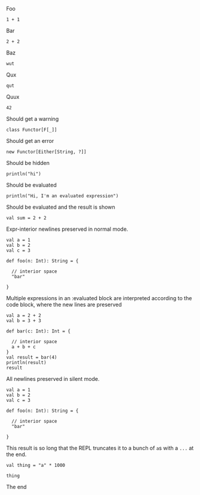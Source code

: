 Foo

```tut
1 + 1
```

Bar

```tut:silent
2 + 2
```

Baz

```tut:nofail
wut
```

Qux

```tut:silent:nofail
qut
```

Quux

```tut:plain
42
```

Should get a warning

```tut
class Functor[F[_]]
```

Should get an error

```tut:nofail
new Functor[Either[String, ?]]
```

Should be hidden

```tut:invisible
println("hi")
```

Should be evaluated

```tut:evaluated
println("Hi, I'm an evaluated expression")
```

Should be evaluated and the result is shown

```tut:evaluated
val sum = 2 + 2
```

Expr-interior newlines preserved in normal mode.

```tut
val a = 1
val b = 2
val c = 3

def foo(n: Int): String = {
  
  // interior space
  "bar"

}
```

Multiple expressions in an :evaluated block are interpreted according to the code block, where the new lines are preserved

```tut:evaluated
val a = 2 + 2
val b = 3 + 3

def bar(c: Int): Int = {

  // interior space
  a + b + c
}
val result = bar(4)
println(result)
result
```

All newlines preserved in silent mode.

```tut:silent
val a = 1
val b = 2
val c = 3

def foo(n: Int): String = {
  
  // interior space
  "bar"

}
```

This result is so long that the REPL truncates it to a bunch of `a`s with a `...` at the end.

```tut
val thing = "a" * 1000
```

```tut:fail:reset
thing
```

The end
